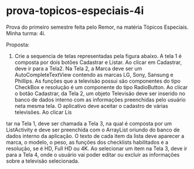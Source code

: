 # prova-topicos-especiais-4i
Prova do primeiro semestre feita pelo Remor, na matéria Tópicos Especiais. 
Minha turma: 4i.


Proposta:

1. Crie a sequencia de telas representadas pela figura abaixo. A tela 1 é composta por dois botões Cadastrar e Listar. Ao clicar em Cadastrar, deve ir para a Tela2. Na Tela 2, a Marca deve ser um AutoCompleteTextView contendo as marcas LG, Sony, Sansung e Phillips. As funções que a televisão possui são componentes do tipo CheckBox e  resolução é um componente do tipo RadioButton. Ao clicar o botão Cadastrar, da Tela 2, um objeto Televisão deve ser inserido no banco de dados interno com as informações preenchidas pelo usuário neta mesma tela. O aplicativo deve aceitar o cadastro de várias televisões. Ao clicar Lis

tar na Tela 1, deve ser chamada a Tela 3, na qual é composta por um ListActivity e deve ser preenchida com o ArrayList oriundo do banco de dados interno da aplicação. O texto de cada item da lista deve aparecer a marca, o modelo, o peso, as funções dos checklists habilitados e a resolução, se é HD, Full HD ou 4K. Ao selecionar um item na Tela 3, deve ir para a Tela 4, onde o usuário vai poder editar ou excluir as informações sobre a televisão selecionada.


